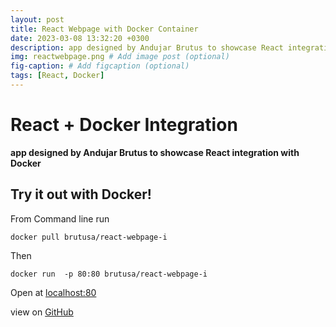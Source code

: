 ```yaml
---
layout: post
title: React Webpage with Docker Container
date: 2023-03-08 13:32:20 +0300
description: app designed by Andujar Brutus to showcase React integration with Docker
img: reactwebpage.png # Add image post (optional)
fig-caption: # Add figcaption (optional)
tags: [React, Docker]
---
```


# React + Docker Integration
**app designed by Andujar Brutus to showcase React integration with Docker**

## Try it out with Docker!

From Command line run
```
docker pull brutusa/react-webpage-i
```

Then

```
docker run  -p 80:80 brutusa/react-webpage-i
```

Open at
[localhost:80](http://localhost:80)

view on [GitHub](https://github.com/Brutusa/react-webpage/tree/master)

